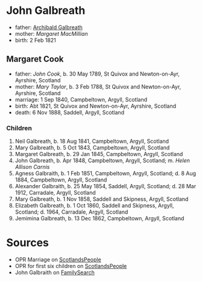 # John Galbreath

- father: [Archibald Galbreath](galbreath-archibald-1798.md)
- mother: *Margaret MacMillian*
- birth: 2 Feb 1821

## Margaret Cook

- father: *John Cook*, b. 30 May 1789, St Quivox and Newton-on-Ayr, Ayrshire, Scotland
- mother: *Mary Taylor*, b. 3 Feb 1788, St Quivox and Newton-on-Ayr, Ayrshire, Scotland
- marriage: 1 Sep 1840, Campbeltown, Argyll, Scotland
- birth: Abt 1821, St Quivox and Newton-on-Ayr, Ayrshire, Scotland
- death: 6 Nov 1888, Saddell, Argyll, Scotland

### Children

1. Neil Galbreath, b. 18 Aug 1841, Campbeltown, Argyll, Scotland
2. Mary Galbreath, b. 5 Oct 1843, Campbeltown, Argyll, Scotland
3. Margaret Galbreath, b. 29 Jan 1845, Campbeltown, Argyll, Scotland
4. John Galbreath, b. Apr 1848, Campbeltown, Argyll, Scotland; m. *Helen Allison Carnis*
5. Agness Galbraith, b. 1 Feb 1851, Campbeltown, Argyll, Scotland; d. 8 Aug 1884, Campbeltown, Argyll, Scotland
6. Alexander Galbraith, b. 25 May 1854, Saddell, Argyll, Scotland; d.  28 Mar 1912, Carradale, Argyll, Scotland
7. Mary Galbreath, b. 1 Nov 1858, Saddell and Skipness, Argyll, Scotland
8. Elizabeth Galbreath, b. 1 Oct 1860, Saddell and Skipness, Argyll, Scotland; d. 1964, Carradale, Argyll, Scotland
9. Jemimina Galbreath, b. 13 Dec 1862, Campbeltown, Argyll, Scotland

# Sources

- OPR Marriage on [ScotlandsPeople](https://www.scotlandspeople.gov.uk/record-results?search_type=people&event=M&record_type%5B0%5D=opr_marriages&church_type=Old%20Parish%20Registers&dl_cat=church&dl_rec=church-banns-marriages&surname=galbreath&surname_so=exact&forename_so=starts&sex=M&spouse_name=cook&spouse_name_so=exact&from_year=1840&to_year=1840&county=ARGYLL&record=Church%20of%20Scotland%20%28old%20parish%20registers%29%20Roman%20Catholic%20Church%20Other%20churches)
- OPR for first six children on [ScotlandsPeople](https://www.scotlandspeople.gov.uk/record-results?search_type=people&event=%28B%20OR%20C%20OR%20S%29&record_type%5B0%5D=opr_births&church_type=Old%20Parish%20Registers&dl_cat=church&dl_rec=church-births-baptisms&surname=galbr&surname_so=starts&forename_so=starts&from_year=1840&to_year=1863&parent_names=galbr&parent_names_so=starts&parent_name_two=cook&parent_name_two_so=exact&county=ARGYLL&record=Church%20of%20Scotland%20%28old%20parish%20registers%29%20Roman%20Catholic%20Church%20Other%20churches&sort=asc&order=Date&field=year)
- John Galbraith on [FamilySearch](https://www.familysearch.org/tree/person/details/LZ62-KLL)
